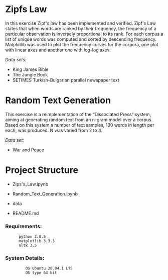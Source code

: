 # Zipfs Law 

In this exercise Zipf's law has been implemented and verified. Zipf's Law states that when words are ranked by their frequency, the frequency of 
a particular observation is inversely proportional to its rank. For each corpus a list of unique words was computed and sorted by descending frequency. Matplotlib was used to plot the frequency curves for the corpora, one plot with linear axes and another one with log-log axes. 

*Data sets:*

- King James Bible 
- The Jungle Book 
- SETIMES Turkish-Bulgarian parallel newspaper text


# Random Text Generation

This exercise is a reimplementation of the “Dissociated Press” system, aiming at generating random text from an n-gram model over a corpus.
Based on this system a number of text samples, 100 words in length per each, was produced. N was varied from 2 to 4. 

*Data set:*

- War and Peace

# Project Structure

 - Zips's_Law.ipynb

 - Random_Text_Generation.ipynb

 - data
 
 - README.md
 
 
### Requirements: 
          python 3.8.5
          matplotlib 3.3.3
          nltk 3.5
               
### System Details: 
        	 OS Ubuntu 20.04.1 LTS
 	         OS type 64 bit
